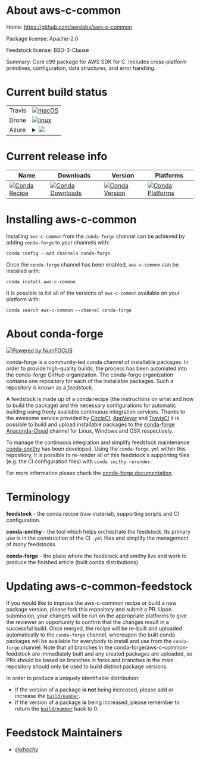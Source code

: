 About aws-c-common
==================

Home: https://github.com/awslabs/aws-c-common

Package license: Apache-2.0

Feedstock license: BSD-3-Clause

Summary: Core c99 package for AWS SDK for C. Includes cross-platform primitives, configuration, data structures, and error handling.



Current build status
====================


<table><tr>
    <td>Travis</td>
    <td>
      <a href="https://travis-ci.com/conda-forge/aws-c-common-feedstock">
        <img alt="macOS" src="https://img.shields.io/travis/com/conda-forge/aws-c-common-feedstock/master.svg?label=macOS">
      </a>
    </td>
  </tr><tr>
    <td>Drone</td>
    <td>
      <a href="https://cloud.drone.io/conda-forge/aws-c-common-feedstock">
        <img alt="linux" src="https://img.shields.io/drone/build/conda-forge/aws-c-common-feedstock/master.svg?label=Linux">
      </a>
    </td>
  </tr>
    
  <tr>
    <td>Azure</td>
    <td>
      <details>
        <summary>
          <a href="https://dev.azure.com/conda-forge/feedstock-builds/_build/latest?definitionId=10673&branchName=master">
            <img src="https://dev.azure.com/conda-forge/feedstock-builds/_apis/build/status/aws-c-common-feedstock?branchName=master">
          </a>
        </summary>
        <table>
          <thead><tr><th>Variant</th><th>Status</th></tr></thead>
          <tbody><tr>
              <td>linux_64</td>
              <td>
                <a href="https://dev.azure.com/conda-forge/feedstock-builds/_build/latest?definitionId=10673&branchName=master">
                  <img src="https://dev.azure.com/conda-forge/feedstock-builds/_apis/build/status/aws-c-common-feedstock?branchName=master&jobName=linux&configuration=linux_64_" alt="variant">
                </a>
              </td>
            </tr><tr>
              <td>linux_aarch64</td>
              <td>
                <a href="https://dev.azure.com/conda-forge/feedstock-builds/_build/latest?definitionId=10673&branchName=master">
                  <img src="https://dev.azure.com/conda-forge/feedstock-builds/_apis/build/status/aws-c-common-feedstock?branchName=master&jobName=linux&configuration=linux_aarch64_" alt="variant">
                </a>
              </td>
            </tr><tr>
              <td>linux_ppc64le</td>
              <td>
                <a href="https://dev.azure.com/conda-forge/feedstock-builds/_build/latest?definitionId=10673&branchName=master">
                  <img src="https://dev.azure.com/conda-forge/feedstock-builds/_apis/build/status/aws-c-common-feedstock?branchName=master&jobName=linux&configuration=linux_ppc64le_" alt="variant">
                </a>
              </td>
            </tr><tr>
              <td>osx_64</td>
              <td>
                <a href="https://dev.azure.com/conda-forge/feedstock-builds/_build/latest?definitionId=10673&branchName=master">
                  <img src="https://dev.azure.com/conda-forge/feedstock-builds/_apis/build/status/aws-c-common-feedstock?branchName=master&jobName=osx&configuration=osx_64_" alt="variant">
                </a>
              </td>
            </tr><tr>
              <td>osx_arm64</td>
              <td>
                <a href="https://dev.azure.com/conda-forge/feedstock-builds/_build/latest?definitionId=10673&branchName=master">
                  <img src="https://dev.azure.com/conda-forge/feedstock-builds/_apis/build/status/aws-c-common-feedstock?branchName=master&jobName=osx&configuration=osx_arm64_" alt="variant">
                </a>
              </td>
            </tr><tr>
              <td>win_64</td>
              <td>
                <a href="https://dev.azure.com/conda-forge/feedstock-builds/_build/latest?definitionId=10673&branchName=master">
                  <img src="https://dev.azure.com/conda-forge/feedstock-builds/_apis/build/status/aws-c-common-feedstock?branchName=master&jobName=win&configuration=win_64_" alt="variant">
                </a>
              </td>
            </tr>
          </tbody>
        </table>
      </details>
    </td>
  </tr>
</table>

Current release info
====================

| Name | Downloads | Version | Platforms |
| --- | --- | --- | --- |
| [![Conda Recipe](https://img.shields.io/badge/recipe-aws--c--common-green.svg)](https://anaconda.org/conda-forge/aws-c-common) | [![Conda Downloads](https://img.shields.io/conda/dn/conda-forge/aws-c-common.svg)](https://anaconda.org/conda-forge/aws-c-common) | [![Conda Version](https://img.shields.io/conda/vn/conda-forge/aws-c-common.svg)](https://anaconda.org/conda-forge/aws-c-common) | [![Conda Platforms](https://img.shields.io/conda/pn/conda-forge/aws-c-common.svg)](https://anaconda.org/conda-forge/aws-c-common) |

Installing aws-c-common
=======================

Installing `aws-c-common` from the `conda-forge` channel can be achieved by adding `conda-forge` to your channels with:

```
conda config --add channels conda-forge
```

Once the `conda-forge` channel has been enabled, `aws-c-common` can be installed with:

```
conda install aws-c-common
```

It is possible to list all of the versions of `aws-c-common` available on your platform with:

```
conda search aws-c-common --channel conda-forge
```


About conda-forge
=================

[![Powered by NumFOCUS](https://img.shields.io/badge/powered%20by-NumFOCUS-orange.svg?style=flat&colorA=E1523D&colorB=007D8A)](http://numfocus.org)

conda-forge is a community-led conda channel of installable packages.
In order to provide high-quality builds, the process has been automated into the
conda-forge GitHub organization. The conda-forge organization contains one repository
for each of the installable packages. Such a repository is known as a *feedstock*.

A feedstock is made up of a conda recipe (the instructions on what and how to build
the package) and the necessary configurations for automatic building using freely
available continuous integration services. Thanks to the awesome service provided by
[CircleCI](https://circleci.com/), [AppVeyor](https://www.appveyor.com/)
and [TravisCI](https://travis-ci.com/) it is possible to build and upload installable
packages to the [conda-forge](https://anaconda.org/conda-forge)
[Anaconda-Cloud](https://anaconda.org/) channel for Linux, Windows and OSX respectively.

To manage the continuous integration and simplify feedstock maintenance
[conda-smithy](https://github.com/conda-forge/conda-smithy) has been developed.
Using the ``conda-forge.yml`` within this repository, it is possible to re-render all of
this feedstock's supporting files (e.g. the CI configuration files) with ``conda smithy rerender``.

For more information please check the [conda-forge documentation](https://conda-forge.org/docs/).

Terminology
===========

**feedstock** - the conda recipe (raw material), supporting scripts and CI configuration.

**conda-smithy** - the tool which helps orchestrate the feedstock.
                   Its primary use is in the construction of the CI ``.yml`` files
                   and simplify the management of *many* feedstocks.

**conda-forge** - the place where the feedstock and smithy live and work to
                  produce the finished article (built conda distributions)


Updating aws-c-common-feedstock
===============================

If you would like to improve the aws-c-common recipe or build a new
package version, please fork this repository and submit a PR. Upon submission,
your changes will be run on the appropriate platforms to give the reviewer an
opportunity to confirm that the changes result in a successful build. Once
merged, the recipe will be re-built and uploaded automatically to the
`conda-forge` channel, whereupon the built conda packages will be available for
everybody to install and use from the `conda-forge` channel.
Note that all branches in the conda-forge/aws-c-common-feedstock are
immediately built and any created packages are uploaded, so PRs should be based
on branches in forks and branches in the main repository should only be used to
build distinct package versions.

In order to produce a uniquely identifiable distribution:
 * If the version of a package **is not** being increased, please add or increase
   the [``build/number``](https://conda.io/docs/user-guide/tasks/build-packages/define-metadata.html#build-number-and-string).
 * If the version of a package **is** being increased, please remember to return
   the [``build/number``](https://conda.io/docs/user-guide/tasks/build-packages/define-metadata.html#build-number-and-string)
   back to 0.

Feedstock Maintainers
=====================

* [@xhochy](https://github.com/xhochy/)

